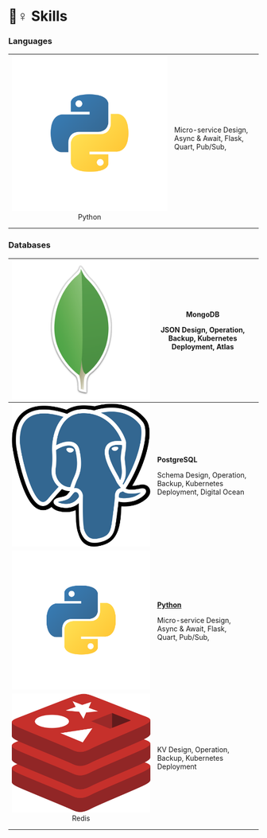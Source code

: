 # 🦸♀ Skills

### Languages

|                                          |                                                              |   |
| :--------------------------------------: | ------------------------------------------------------------ | - |
| ![](../.gitbook/assets/python.svg)Python | Micro-service Design, Async & Await, Flask, Quart, Pub/Sub,  |   |
|                                          |                                                              |   |
|                                          |                                                              |   |

### Databases

| <img src="../.gitbook/assets/kisspng-mongodb-inc-computer-software-business-software-d-bay-leaves-5ac2915ddd5739.0736098615227006379066.png" alt="" data-size="original"> | <p><strong>MongoDB</strong></p><p></p><p>JSON Design, Operation, Backup, Kubernetes Deployment, Atlas</p>                                                        |   |
| :-----------------------------------------------------------------------------------------------------------------------------------------------------------------------: | ---------------------------------------------------------------------------------------------------------------------------------------------------------------- | - |
|                                                                     ![](../.gitbook/assets/pngegg.png)                                                                    | <p><strong>PostgreSQL</strong></p><p></p><p>Schema Design, Operation, Backup, Kubernetes Deployment, Digital Ocean</p>                                           |   |
|                                                                     ![](../.gitbook/assets/python.svg)                                                                    | <p><a data-footnote-ref href="#user-content-fn-1"><strong>Python</strong></a></p><p></p><p>Micro-service Design, Async &#x26; Await, Flask, Quart, Pub/Sub, </p> |   |
|                                                                ![](../.gitbook/assets/redis-logo.png)Redis                                                                | KV Design, Operation, Backup, Kubernetes Deployment                                                                                                              |   |
|                                                                                                                                                                           |                                                                                                                                                                  |   |
|                                                                                                                                                                           |                                                                                                                                                                  |   |

[^1]: 

